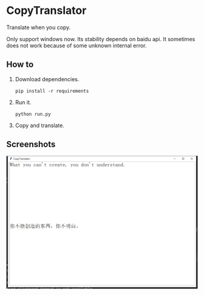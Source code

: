 # CopyTranslator

Translate when you copy.

Only support windows now. Its stability depends on baidu api. It sometimes does not 
work because of some unknown internal error.
 
## How to
1. Download dependencies.
    ```shell script
    pip install -r requirements
    ``` 
2. Run it.
    ```shell script
    python run.py
    ```
3. Copy and translate.
## Screenshots

![screenshot](./images/screenshot.png)